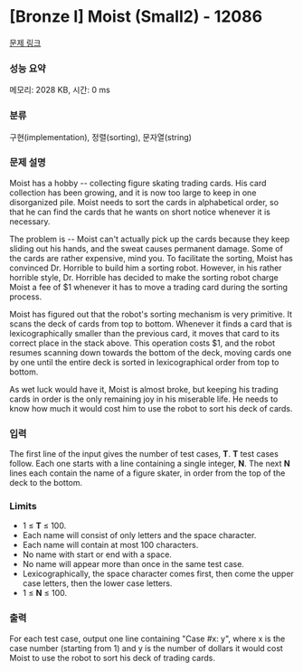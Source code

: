 # [Bronze I] Moist (Small2) - 12086 

[문제 링크](https://www.acmicpc.net/problem/12086) 

### 성능 요약

메모리: 2028 KB, 시간: 0 ms

### 분류

구현(implementation), 정렬(sorting), 문자열(string)

### 문제 설명

<p>Moist has a hobby -- collecting figure skating trading cards. His card collection has been growing, and it is now too large to keep in one disorganized pile. Moist needs to sort the cards in alphabetical order, so that he can find the cards that he wants on short notice whenever it is necessary.</p>

<p>The problem is -- Moist can't actually pick up the cards because they keep sliding out his hands, and the sweat causes permanent damage. Some of the cards are rather expensive, mind you. To facilitate the sorting, Moist has convinced Dr. Horrible to build him a sorting robot. However, in his rather horrible style, Dr. Horrible has decided to make the sorting robot charge Moist a fee of <span>$</span>1 whenever it has to move a trading card during the sorting process.</p>

<p>Moist has figured out that the robot's sorting mechanism is very primitive. It scans the deck of cards from top to bottom. Whenever it finds a card that is lexicographically smaller than the previous card, it moves that card to its correct place in the stack above. This operation costs <span>$</span>1, and the robot resumes scanning down towards the bottom of the deck, moving cards one by one until the entire deck is sorted in lexicographical order from top to bottom.</p>

<p>As wet luck would have it, Moist is almost broke, but keeping his trading cards in order is the only remaining joy in his miserable life. He needs to know how much it would cost him to use the robot to sort his deck of cards.</p>

### 입력 

 <p>The first line of the input gives the number of test cases, <strong>T</strong>.  <strong>T</strong> test cases follow. Each one starts with a line containing a single integer, <strong>N</strong>. The next <strong>N</strong> lines each contain the name of a figure skater, in order from the top of the deck to the bottom.</p>

<h3>Limits</h3>

<ul>
	<li>1 ≤ <strong>T</strong> ≤ 100.</li>
	<li>Each name will consist of only letters and the space character.</li>
	<li>Each name will contain at most 100 characters.</li>
	<li>No name with start or end with a space.</li>
	<li>No name will appear more than once in the same test case.</li>
	<li>Lexicographically, the space character comes first, then come the upper case letters, then the lower case letters.</li>
	<li>1 ≤ <strong>N</strong> ≤ 100.</li>
</ul>

### 출력 

 <p>For each test case, output one line containing "Case #x: y", where x is the case number (starting from 1) and y is the number of dollars it would cost Moist to use the robot to sort his deck of trading cards.</p>

